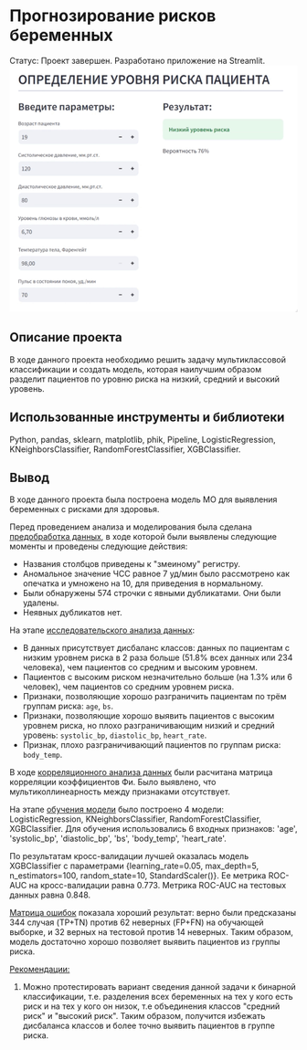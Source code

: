 # Прогнозирование рисков беременных
Статус: Проект завершен. Разработано приложение на Streamlit.
![](https://github.com/usaeva-a/PET-projects/blob/076f6e1b7561019b2fe7c5363f29eaf65d8c2fb5/maternal_health_risk/pics/app_demo.gif)

## Описание проекта

В ходе данного проекта необходимо решить задачу мультиклассовой классификации и создать модель, которая наилучшим образом разделит пациентов по уровню риска на низкий, средний и высокий уровень.

## Использованные инструменты и библиотеки
Python, pandas, sklearn, matplotlib, phik, Pipeline, LogisticRegression, KNeighborsClassifier, RandomForestClassifier, XGBClassifier.

## Вывод
В ходе данного проекта была построена модель МО для выявления беременных с рисками для здоровья.

Перед проведением анализа и моделирования была сделана <u>предобработка данных</u>, в ходе которой были выявлены следующие моменты и проведены следующие действия:
- Названия столбцов приведены к "змеиному" регистру.
- Аномальное значение ЧСС равное 7 уд/мин было рассмотрено как опечатка и умножено на 10, для приведения в нормальному.
- Были обнаружены 574 строчки с явными дубликатами. Они были удалены.
- Неявных дубликатов нет.

На этапе <u>исследовательского анализа данных</u>:
- В данных присутствует дисбаланс классов: данных по пациентам с низким уровнем риска в 2 раза больше (51.8% всех данных или 234 человека), чем пациентов со средним и высоким уровнем.
- Пациентов с высоким риском незначительно больше (на 1.3% или 6 человек), чем пациентов со средним уровнем риска.
- Признаки, позволяющие хорошо разграничить пациентам по трём группам риска: `age`, `bs`.
- Признаки, позволяющие хорошо выявить пациентов с высоким уровнем риска, но плохо разграничивающим низкий и средний уровень: `systolic_bp`, `diastolic_bp`, `heart_rate`.
- Признак, плохо разграничивающий пациентов по группам риска: `body_temp`.

В ходе <u>корреляционного анализа данных</u> были расчитана матрица корреляции коэффициентов Фи. Было выявлено, что мультиколлинеарность между признаками отсутствует.

На этапе <u>обучения модели</u> было построено 4 модели: LogisticRegression, KNeighborsClassifier, RandomForestClassifier, XGBClassifier. Для обучения использовались 6 входных признаков: 'age', 'systolic_bp', 'diastolic_bp', 'bs', 'body_temp', 'heart_rate'.

По результатам кросс-валидации лучшей оказалась модель XGBClassifier с параметрами {learning_rate=0.05, max_depth=5, n_estimators=100, random_state=10, StandardScaler()}. Ее метрика ROC-AUC на кросс-валидации равна 0.773. Метрика ROC-AUC на тестовых данных равна 0.848.

<u>Матрица ошибок</u> показала хороший результат: верно были предсказаны 344 случая (TP+TN) против 62 неверных (FP+FN) на обучающей выборке, и 32 верных на тестовой против 14 неверных. Таким образом, модель достаточно хорошо позволяет выявить пациентов из группы риска.

<u>Рекомендации:</u>
1. Можно протестировать вариант сведения данной задачи к бинарной классификации, т.е. разделения всех беременных на тех у кого есть риск и на тех у кого он низок, т.е объединения классов "средний риск" и "высокий риск". Таким образом, получится избежать дисбаланса классов и более точно выявить пациентов в группе риска.
